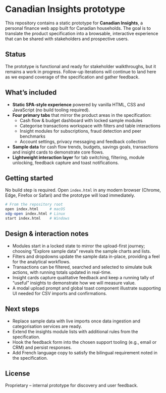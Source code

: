 # Canadian Insights prototype

This repository contains a static prototype for **Canadian Insights**, a personal finance web app built for Canadian households. The goal is to translate the product specification into a browsable, interactive experience that can be shared with stakeholders and prospective users.

## Status

The prototype is functional and ready for stakeholder walkthroughs, but it remains a work in progress. Follow-up iterations will continue to land here as we expand coverage of the specification and gather feedback.

## What’s included

- **Static SPA-style experience** powered by vanilla HTML, CSS and JavaScript (no build tooling required).
- **Four primary tabs** that mirror the product areas in the specification:
  - Cash flow & budget dashboard with locked sample modules
  - Categorise transactions workspace with filters and table interactions
  - Insight modules for subscriptions, fraud detection and peer benchmarks
  - Account settings, privacy messaging and feedback collection
- **Sample data** for cash flow trends, budgets, savings goals, transactions and insight cards to demonstrate core flows.
- **Lightweight interaction layer** for tab switching, filtering, module unlocking, feedback capture and toast notifications.

## Getting started

No build step is required. Open `index.html` in any modern browser (Chrome, Edge, Firefox or Safari) and the prototype will load immediately.

```bash
# From the repository root
open index.html     # macOS
xdg-open index.html # Linux
start index.html    # Windows
```

## Design & interaction notes

- Modules start in a locked state to mirror the upload-first journey; choosing “Explore sample data” reveals the sample charts and lists.
- Filters and dropdowns update the sample data in-place, providing a feel for the analytical workflows.
- Transactions can be filtered, searched and selected to simulate bulk actions, with running totals updated in real-time.
- Insight cards capture qualitative feedback and keep a running tally of “useful” insights to demonstrate how we will measure value.
- A modal upload prompt and global toast component illustrate supporting UI needed for CSV imports and confirmations.

## Next steps

- Replace sample data with live imports once data ingestion and categorisation services are ready.
- Extend the insights module lists with additional rules from the specification.
- Hook the feedback form into the chosen support tooling (e.g., email or CRM) and persist responses.
- Add French language copy to satisfy the bilingual requirement noted in the specification.

## License

Proprietary – internal prototype for discovery and user feedback.
